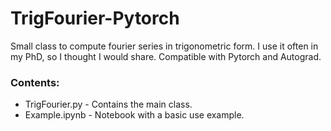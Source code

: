 # TrigFourier-Pytorch

Small class to compute fourier series in trigonometric form. I use it often in my PhD, so I thought I would share. Compatible with Pytorch and Autograd.


### Contents:

  * TrigFourier.py  - Contains the main class.
  * Example.ipynb - Notebook with a basic use example.
